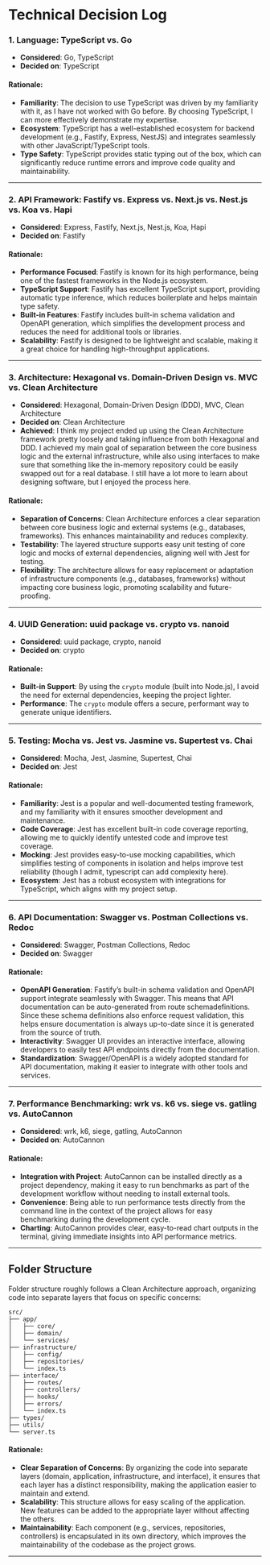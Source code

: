 # Technical Decision Log

### 1. **Language: TypeScript vs. Go**

- **Considered**: Go, TypeScript
- **Decided on**: TypeScript

#### Rationale:

- **Familiarity**: The decision to use TypeScript was driven by my familiarity with it, as I have not worked with Go before. By choosing TypeScript, I can more effectively demonstrate my expertise.
- **Ecosystem**: TypeScript has a well-established ecosystem for backend development (e.g., Fastify, Express, NestJS) and integrates seamlessly with other JavaScript/TypeScript tools.
- **Type Safety**: TypeScript provides static typing out of the box, which can significantly reduce runtime errors and improve code quality and maintainability.

---

### 2. **API Framework: Fastify vs. Express vs. Next.js vs. Nest.js vs. Koa vs. Hapi**

- **Considered**: Express, Fastify, Next.js, Nest.js, Koa, Hapi
- **Decided on**: Fastify

#### Rationale:

- **Performance Focused**: Fastify is known for its high performance, being one of the fastest frameworks in the Node.js ecosystem.
- **TypeScript Support**: Fastify has excellent TypeScript support, providing automatic type inference, which reduces boilerplate and helps maintain type safety.
- **Built-in Features**: Fastify includes built-in schema validation and OpenAPI generation, which simplifies the development process and reduces the need for additional tools or libraries.
- **Scalability**: Fastify is designed to be lightweight and scalable, making it a great choice for handling high-throughput applications.

---

### 3. **Architecture: Hexagonal vs. Domain-Driven Design vs. MVC vs. Clean Architecture**

- **Considered**: Hexagonal, Domain-Driven Design (DDD), MVC, Clean Architecture
- **Decided on**: Clean Architecture
- **Achieved**: I think my project ended up using the Clean Architecture framework pretty loosely and taking influence from both Hexagonal and DDD. I achieved my main goal of separation between the core business logic and the external infrastructure, while also using interfaces to make sure that something like the in-memory repository could be easily swapped out for a real database. I still have a lot more to learn about designing software, but I enjoyed the process here.

#### Rationale:

- **Separation of Concerns**: Clean Architecture enforces a clear separation between core business logic and external systems (e.g., databases, frameworks). This enhances maintainability and reduces complexity.
- **Testability**: The layered structure supports easy unit testing of core logic and mocks of external dependencies, aligning well with Jest for testing.
- **Flexibility**: The architecture allows for easy replacement or adaptation of infrastructure components (e.g., databases, frameworks) without impacting core business logic, promoting scalability and future-proofing.

---

### 4. **UUID Generation: uuid package vs. crypto vs. nanoid**

- **Considered**: uuid package, crypto, nanoid
- **Decided on**: crypto

#### Rationale:

- **Built-in Support**: By using the `crypto` module (built into Node.js), I avoid the need for external dependencies, keeping the project lighter.
- **Performance**: The `crypto` module offers a secure, performant way to generate unique identifiers.

---

### 5. **Testing: Mocha vs. Jest vs. Jasmine vs. Supertest vs. Chai**

- **Considered**: Mocha, Jest, Jasmine, Supertest, Chai
- **Decided on**: Jest

#### Rationale:

- **Familiarity**: Jest is a popular and well-documented testing framework, and my familiarity with it ensures smoother development and maintenance.
- **Code Coverage**: Jest has excellent built-in code coverage reporting, allowing me to quickly identify untested code and improve test coverage.
- **Mocking**: Jest provides easy-to-use mocking capabilities, which simplifies testing of components in isolation and helps improve test reliability (though I admit, typescript can add complexity here).
- **Ecosystem**: Jest has a robust ecosystem with integrations for TypeScript, which aligns with my project setup.

---

### 6. **API Documentation: Swagger vs. Postman Collections vs. Redoc**

- **Considered**: Swagger, Postman Collections, Redoc
- **Decided on**: Swagger

#### Rationale:

- **OpenAPI Generation**: Fastify’s built-in schema validation and OpenAPI support integrate seamlessly with Swagger. This means that API documentation can be auto-generated from route schemadefinitions. Since these schema definitions also enforce request validation, this helps ensure documentation is always up-to-date since it is generated from the source of truth.
- **Interactivity**: Swagger UI provides an interactive interface, allowing developers to easily test API endpoints directly from the documentation.
- **Standardization**: Swagger/OpenAPI is a widely adopted standard for API documentation, making it easier to integrate with other tools and services.

---

### 7. **Performance Benchmarking: wrk vs. k6 vs. siege vs. gatling vs. AutoCannon**

- **Considered**: wrk, k6, siege, gatling, AutoCannon
- **Decided on**: AutoCannon

#### Rationale:

- **Integration with Project**: AutoCannon can be installed directly as a project dependency, making it easy to run benchmarks as part of the development workflow without needing to install external tools.
- **Convenience**: Being able to run performance tests directly from the command line in the context of the project allows for easy benchmarking during the development cycle.
- **Charting**: AutoCannon provides clear, easy-to-read chart outputs in the terminal, giving immediate insights into API performance metrics.

---

## Folder Structure

Folder structure roughly follows a Clean Architecture approach, organizing code into separate layers that focus on specific concerns:

```
src/
├── app/
│   ├── core/
│   ├── domain/
│   └── services/
├── infrastructure/
│   ├── config/
│   ├── repositories/
│   └── index.ts
├── interface/
│   ├── routes/
│   ├── controllers/
│   ├── hooks/
│   ├── errors/
│   └── index.ts
├── types/
├── utils/
└── server.ts
```

#### Rationale:

- **Clear Separation of Concerns**: By organizing the code into separate layers (domain, application, infrastructure, and interface), it ensures that each layer has a distinct responsibility, making the application easier to maintain and extend.
- **Scalability**: This structure allows for easy scaling of the application. New features can be added to the appropriate layer without affecting the others.
- **Maintainability**: Each component (e.g., services, repositories, controllers) is encapsulated in its own directory, which improves the maintainability of the codebase as the project grows.

---
